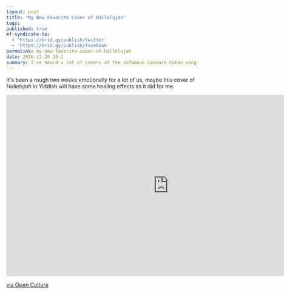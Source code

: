 ```yaml
---
layout: post
title: "My New Favorite Cover of Hallelujah"
tags:
published: true
mf-syndicate-to:
  - 'https://brid.gy/publish/twitter'
  - 'https://brid.gy/publish/facebook'
permalink: my-new-favorite-cover-of-hallelujah
date: 2016-11-20 19:1
summary: I've heard a lot of covers of the infamous Leonard Cohen song, but this might be my new favorite.
---
```

It's been a rough two weeks emotionally for a lot of us, maybe this cover of *Hallelujah* in Yiddish will have some healing effects as it did for me.


<div class="video-container"><iframe width="853" height="480" src="https://www.youtube.com/embed/XH1fERC_504" frameborder="0" allowfullscreen></iframe></div>

[via Open Culture](http://www.openculture.com/2016/11/leonard-cohens-hallelujah-lovely-sung-in-yiddish-a-tribute.html)
